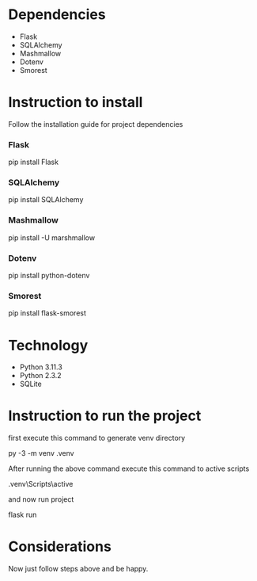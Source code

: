 <h1>Dependencies</h1>

<ul>
  <li>Flask</li>
  <li>SQLAlchemy</li>
  <li>Mashmallow</li>
  <li>Dotenv</li>
  <li>Smorest</li>
</ul>

<h1>Instruction to install</h1>

<p>
  Follow the installation guide for project dependencies
</p>

<h3><strong>Flask</strong></h3>
<p>pip install Flask</p>

<h3><strong>SQLAlchemy</strong></h3>
<p>pip install SQLAlchemy</p>

<h3><strong>Mashmallow</strong></h3>
<p>pip install -U marshmallow</p>

<h3><strong>Dotenv</strong></h3>
<p>pip install python-dotenv</p>

<h3><strong>Smorest</strong></h3>
<p>pip install flask-smorest</p>

<h1>Technology</h1>

<ul>
  <li>Python 3.11.3</li>
  <li>Python 2.3.2</li>
  <li>SQLite</li>
</ul>

<h1>Instruction to run the project</h1>

first execute this command to generate venv directory

<p>py -3 -m venv .venv</p>

After running the above command execute this command to active scripts

<p>.venv\Scripts\active</p>

and now run project

<p>flask run</p>

<h1>Considerations</h1>

Now just follow steps above and be happy. 
